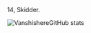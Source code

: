 14, Skidder.

![VanshishereGitHub stats](https://github-readme-stats.vercel.app/api?username=Vanshishere&show_icons=true&theme=tokyonight)
